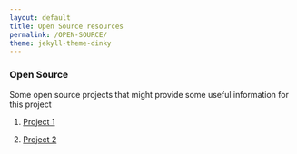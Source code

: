 ```yaml
---
layout: default
title: Open Source resources
permalink: /OPEN-SOURCE/
theme: jekyll-theme-dinky
---
```


### Open Source

Some open source projects that might provide some useful information for this project

1) [Project 1](https://github.com/sahoo00/grade)

2) [Project 2](https://www.k12irc.org/tools/analyses/automated.php)


